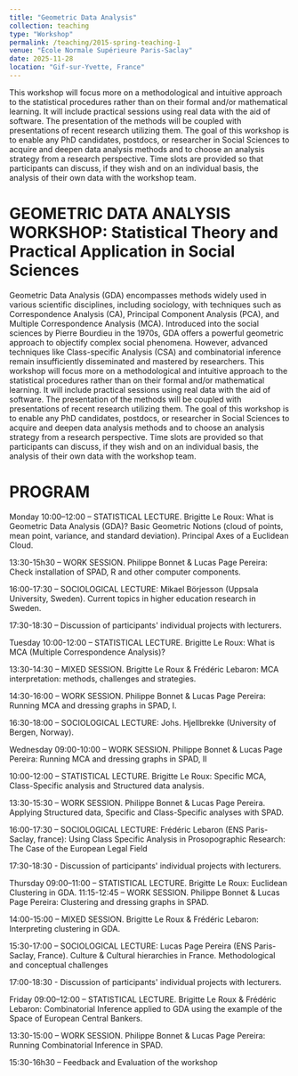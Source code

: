 ```yaml
---
title: "Geometric Data Analysis"
collection: teaching
type: "Workshop"
permalink: /teaching/2015-spring-teaching-1
venue: "École Normale Supérieure Paris-Saclay"
date: 2025-11-28
location: "Gif-sur-Yvette, France"
---
```

This workshop will focus more on a methodological and intuitive approach to the statistical procedures rather than on their formal and/or mathematical learning. It will include practical sessions using real data with the aid of software. The presentation of the methods will be coupled with presentations of recent research utilizing them.
The goal of this workshop is to enable any PhD candidates, postdocs, or researcher in Social Sciences to acquire and deepen data analysis methods and to choose an analysis strategy from a research perspective. Time slots are provided so that participants can discuss, if they wish and on an individual basis, the analysis of their own data with the workshop team.

GEOMETRIC DATA ANALYSIS WORKSHOP: Statistical Theory and Practical Application in Social Sciences
====

Geometric Data Analysis (GDA) encompasses methods widely used in various scientific disciplines, including sociology, with techniques such as Correspondence Analysis (CA), Principal Component Analysis (PCA), and Multiple Correspondence Analysis (MCA). Introduced into the social sciences by Pierre Bourdieu in the 1970s, GDA offers a powerful geometric approach to objectify complex social phenomena. However, advanced techniques like Class-specific Analysis (CSA) and combinatorial inference remain insufficiently disseminated and mastered by researchers.
This workshop will focus more on a methodological and intuitive approach to the statistical procedures rather than on their formal and/or mathematical learning. It will include practical sessions using real data with the aid of software. The presentation of the methods will be coupled with presentations of recent research utilizing them.
The goal of this workshop is to enable any PhD candidates, postdocs, or researcher in Social Sciences to acquire and deepen data analysis methods and to choose an analysis strategy from a research perspective. Time slots are provided so that participants can discuss, if they wish and on an individual basis, the analysis of their own data with the workshop team.

PROGRAM
===
Monday
10:00–12:00 – STATISTICAL LECTURE. Brigitte Le Roux: What is Geometric Data Analysis (GDA)? Basic Geometric Notions (cloud of points, mean point, variance, and standard deviation). Principal Axes of a Euclidean Cloud. 

13:30-15h30 – WORK SESSION. Philippe Bonnet & Lucas Page Pereira: Check installation of SPAD, R and other computer components.

16:00-17:30 – SOCIOLOGICAL LECTURE: Mikael Börjesson (Uppsala University, Sweden). Current topics in higher education research in Sweden.

17:30-18:30 – Discussion of participants' individual projects with lecturers. 

Tuesday
10:00-12:00 – STATISTICAL LECTURE. Brigitte Le Roux: What is MCA (Multiple Correspondence Analysis)? 

13:30-14:30 – MIXED SESSION. Brigitte Le Roux & Frédéric Lebaron: MCA interpretation: methods, challenges and strategies.

14:30-16:00 – WORK SESSION. Philippe Bonnet & Lucas Page Pereira: Running MCA and dressing graphs in SPAD, I.

16:30-18:00 – SOCIOLOGICAL LECTURE: Johs. Hjellbrekke (University of Bergen, Norway). 

Wednesday
09:00-10:00 – WORK SESSION. Philippe Bonnet & Lucas Page Pereira: Running MCA and dressing graphs in SPAD, II

10:00-12:00 – STATISTICAL LECTURE. Brigitte Le Roux: Specific MCA, Class-Specific analysis and Structured data analysis.

13:30-15:30 – WORK SESSION. Philippe Bonnet & Lucas Page Pereira. Applying Structured data, Specific and Class-Specific analyses with SPAD. 

16:00-17:30 – SOCIOLOGICAL LECTURE: Frédéric Lebaron (ENS Paris-Saclay, france): Using Class Specific Analysis in Prosopographic Research: The Case of the European Legal Field

17:30-18:30 - Discussion of participants' individual projects with lecturers. 

Thursday
09:00–11:00 – STATISTICAL LECTURE. Brigitte Le Roux: Euclidean Clustering in GDA. 
11:15-12:45 – WORK SESSION. Philippe Bonnet & Lucas Page Pereira: Clustering and dressing graphs in SPAD.

14:00-15:00 – MIXED SESSION. Brigitte Le Roux & Frédéric Lebaron: Interpreting clustering in GDA. 

15:30-17:00 – SOCIOLOGICAL LECTURE: Lucas Page Pereira (ENS Paris-Saclay, France). Culture & Cultural hierarchies in France. Methodological and conceptual challenges

17:00-18:30 - Discussion of participants' individual projects with lecturers. 

Friday
09:00–12:00 – STATISTICAL LECTURE. Brigitte Le Roux & Frédéric Lebaron: Combinatorial Inference applied to GDA using the example of the Space of European Central Bankers.

13:30-15:00 – WORK SESSION. Philippe Bonnet & Lucas Page Pereira: Running Combinatorial Inference in SPAD. 

15:30-16h30 – Feedback and Evaluation of the workshop

